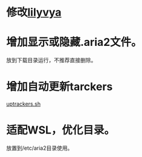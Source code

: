 # 修改[lilyvya](https://github.com/lilyvya/aria2-conf)

# 增加显示或隐藏.aria2文件。

放到下载目录运行，不推荐直接删除。

# 增加自动更新tarckers
[uptrackers.sh](sh/uptrackers.sh)

# 适配WSL，优化目录。

放置到/etc/aria2目录使用。
